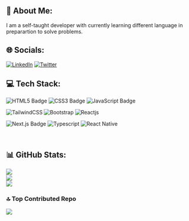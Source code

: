 ## 💫 About Me:
I am a self-taught developer with currently learning different language in preparartion to solve problems.

## 🌐 Socials:
[![LinkedIn](https://img.shields.io/badge/LINKEDIN-black.svg?logo=linkedin&logoColor=white&logoWidth=30)](https://linkedin.com/in//motunrayoAdeneye )
[![Twitter](https://img.shields.io/badge/TWITTER-black.svg?logo=Twitter&logoColor=white&logoWidth=30)](https://twitter.com/motunadeneye) 


## 💻 Tech Stack:
![HTML5 Badge](https://img.shields.io/badge/HTML5-E34F26?logo=html5&logoColor=fff&style=for-the-badge)
![CSS3 Badge](https://img.shields.io/badge/CSS3-1572B6?logo=css3&logoColor=fff&style=for-the-badge)
![JavaScript Badge](https://img.shields.io/badge/JavaScript-F7DF1E?logo=javascript&logoColor=000&style=for-the-badge)

![TailwindCSS](https://img.shields.io/badge/TAILWINDCSS-black.svg?style=for-the-badge&logo=tailwind-css&logoColor=white&style=flat-square&logoWidth=30)
![Bootstrap](https://img.shields.io/badge/BOOTSTRAP-black.svg?style=for-the-badge&logo=BOOTSTRAP&logoColor=white&style=flat-square&logoWidth=30)
![Reactjs](https://img.shields.io/badge/REACTJS-black.svg?style=for-the-badge&logo=react&logoColor=white&style=flat-square&logoWidth=30)

![Next.js Badge](https://img.shields.io/badge/Next.js-000?logo=nextdotjs&logoColor=fff&style=for-the-badge)
![Typescript](https://img.shields.io/badge/TYPESCRIPT-black.svg?style=for-the-badge&logo=TYPESCRIPT&logoColor=white&style=flat-square&logoWidth=30)
![React Native](https://img.shields.io/badge/REACT_NATIVE-black.svg?style=for-the-badge&logo=react&logoColor=white&style=flat-square&logoWidth=30)


<br/>


## 📊 GitHub Stats:
![](https://github-readme-stats.vercel.app/api?username=motuncoded&theme=dark&hide_border=false&include_all_commits=false&count_private=false)<br/>
![](https://github-readme-streak-stats.herokuapp.com/?user=motuncoded&theme=dark&hide_border=false)<br/>
![](https://github-readme-stats.vercel.app/api/top-langs/?username=motuncoded&theme=dark&hide_border=false&include_all_commits=false&count_private=false&layout=compact)


### 🔝 Top Contributed Repo
![](https://github-contributor-stats.vercel.app/api?username=motuncoded&limit=5&theme=dark&combine_all_yearly_contributions=true)




<!-- Proudly created with GPRM ( https://gprm.itsvg.in ) -->
